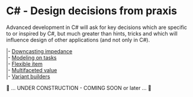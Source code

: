 # C# - Design decisions from praxis

Advanced development in C# will ask for key decisions which are specific to or inspired by C#, but much greater than hints, tricks and which will influence design of other applications (and not only in C#).

|- [Downcasting impedance](readme+/cs-downcast_impedance.md)\
|- [Modeling on tasks](readme+/cs-think_tasks.md)\
|- [Flexible item](readme+/cs-flex_item.md)\
|- [Multifaceted value](readme+/cs-multifacet_val.md)\
|- [Variant builders](readme+/cs-flex-item.md)

:construction: ... UNDER CONSTRUCTION - COMING SOON or later ... :construction: 
